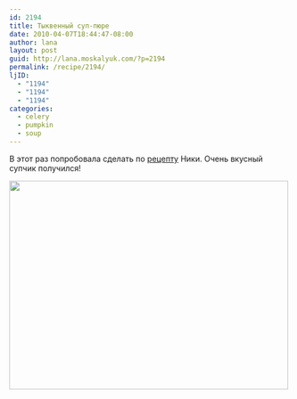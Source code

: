 ```yaml
---
id: 2194
title: Тыквенный суп-пюре
date: 2010-04-07T18:44:47-08:00
author: lana
layout: post
guid: http://lana.moskalyuk.com/?p=2194
permalink: /recipe/2194/
ljID:
  - "1194"
  - "1194"
  - "1194"
categories:
  - celery
  - pumpkin
  - soup
---
```

В этот раз попробовала сделать по [рецепту](http://belonika.livejournal.com/32091.html) Ники. Очень вкусный супчик получился!

<img loading="lazy" class="alignnone" title="Butternut squash soup puree" src="http://farm3.static.flickr.com/2748/4501063891_3823fe2ee7.jpg" alt="" width="500" height="375" />